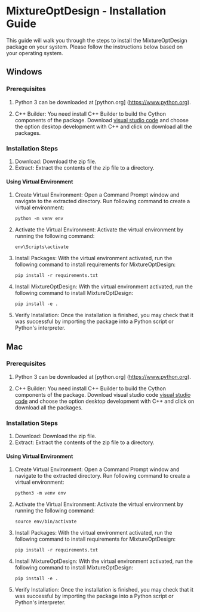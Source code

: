 # MixtureOptDesign - Installation Guide

This guide will walk you through the steps to install the MixtureOptDesign package on your system. Please follow the instructions below based on your operating system.

## Windows

### Prerequisites


1. Python 3 can be downloaded at [python.org] (https://www.python.org).

2. C++ Builder: You need install C++ Builder to build the Cython components of the package. Download [visual studio code](https://visualstudio.microsoft.com/) and choose the option desktop development with C++ and click on download all the packages.

### Installation Steps

1. Download: Download the zip file.
2. Extract: Extract the contents of the zip file to a directory.

#### Using Virtual Environment

1. Create Virtual Environment: Open a Command Prompt window and navigate to the extracted directory. Run following command to create a virtual environment:

   ```
   python -m venv env
   ```

2. Activate the Virtual Environment: Activate the virtual environment by running the following command:

   ```
   env\Scripts\activate
   ```

3. Install Packages: With the virtual environment activated, run the following command to install requirements for MixtureOptDesign:

   ```
   pip install -r requirements.txt
   ```
4. Install MixtureOptDesign: With the virtual environment activated, run the following command to install MixtureOptDesign:

   ```
   pip install -e .
   ```
5. Verify Installation: Once the installation is finished, you may check that it was successful by importing the package into a Python script or Python's interpreter.



## Mac

### Prerequisites

1. Python 3 can be downloaded at [python.org] (https://www.python.org).

2. C++ Builder: You need install C++ Builder to build the Cython components of the package. Download visual studio code [visual studio code](https://visualstudio.microsoft.com/) and choose the option desktop development with C++ and click on download all the packages.

### Installation Steps

1. Download: Download the zip file.
2. Extract: Extract the contents of the zip file to a directory.

#### Using Virtual Environment

1. Create Virtual Environment: Open a Command Prompt window and navigate to the extracted directory. Run following command to create a virtual environment:

   ```
   python3 -m venv env
   ```

2. Activate the Virtual Environment: Activate the virtual environment by running the following command:

   ```
   source env/bin/activate
   ```

3. Install Packages: With the virtual environment activated, run the following command to install requirements for MixtureOptDesign:
   ```
   pip install -r requirements.txt
   ```
4. Install MixtureOptDesign: With the virtual environment activated, run the following command to install MixtureOptDesign:

   ```
   pip install -e .
   ```
5. Verify Installation: Once the installation is finished, you may check that it was successful by importing the package into a Python script or Python's interpreter.
